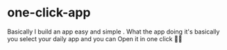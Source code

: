 # one-click-app

Basically I build an app  easy and simple . What the app doing it's basically you select your daily app and you can Open it in one  click 👌🏻

